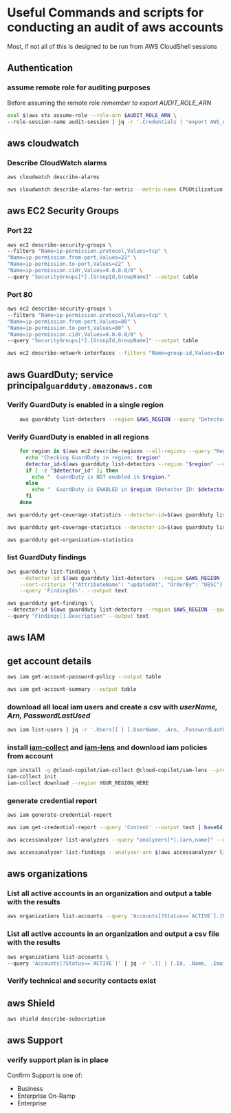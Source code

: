 # Useful Commands and scripts for conducting an audit of aws accounts

Most, if not all of this is designed to be run from AWS CloudShell sessions

## Authentication

### assume remote role for auditing purposes

Before assuming the remote role _remember to export AUDIT_ROLE_ARN_

```bash
eval $(aws sts assume-role --role-arn $AUDIT_ROLE_ARN \
--role-session-name audit-session | jq -r '.Credentials | "export AWS_ACCESS_KEY_ID=\(.AccessKeyId)\nexport AWS_SECRET_ACCESS_KEY=\(.SecretAccessKey)\nexport AWS_SESSION_TOKEN=\(.SessionToken)\n"')
```
## aws cloudwatch

### Describe CloudWatch alarms

```bash
aws cloudwatch describe-alarms
```

```bash
aws cloudwatch describe-alarms-for-metric --metric-name CPUUtilization --namespace AWS/EC2 --dimensions Name=InstanceId,Value=i-1234567890abcdef0
```

## aws EC2 Security Groups

### Port 22

```bash
aws ec2 describe-security-groups \
--filters "Name=ip-permission.protocol,Values=tcp" \
"Name=ip-permission.from-port,Values=22" \
"Name=ip-permission.to-port,Values=22" \
"Name=ip-permission.cidr,Values=0.0.0.0/0" \
--query "SecurityGroups[*].[GroupId,GroupName]" --output table
```

### Port 80

```bash
aws ec2 describe-security-groups \
--filters "Name=ip-permission.protocol,Values=tcp" \
"Name=ip-permission.from-port,Values=80" \
"Name=ip-permission.to-port,Values=80" \
"Name=ip-permission.cidr,Values=0.0.0.0/0" \
--query "SecurityGroups[*].[GroupId,GroupName]" --output table
```

```bash
aws ec2 describe-network-interfaces --filters "Name=group-id,Values=$security_group_id" --query 'NetworkInterfaces[*].[NetworkInterfaceId, SubnetId, PrivateIpAddress, Description]' --output table
```

## aws GuardDuty; service principal`guardduty.amazonaws.com`

### Verify GuardDuty is enabled in a single region

```bash
    aws guardduty list-detectors --region $AWS_REGION --query "DetectorIds[0]"
```

### Verify GuardDuty is enabled in all regions

```bash
    for region in $(aws ec2 describe-regions --all-regions --query "Regions[].RegionName" --output text); do
      echo "Checking GuardDuty in region: $region"
      detector_id=$(aws guardduty list-detectors --region "$region" --query "DetectorIds[0]" --output text 2>/dev/null)
      if [ -z "$detector_id" ]; then
        echo "  GuardDuty is NOT enabled in $region." 
      else
        echo "  GuardDuty is ENABLED in $region (Detector ID: $detector_id)."
      fi
    done
```

```bash
aws guardduty get-coverage-statistics --detector-id=$(aws guardduty list-detectors --region $AWS_REGION --query "DetectorIds[0]" --output text) --statistics-type=COUNT_BY_COVERAGE_STATUS
```

```bash
aws guardduty get-coverage-statistics --detector-id=$(aws guardduty list-detectors --region $AWS_REGION --query "DetectorIds[0]" --output text) --statistics-type=COUNT_BY_RESOURCE_TYPE
```

```bash
aws guardduty get-organization-statistics
```

### list GuardDuty findings

```bash
aws guardduty list-findings \
    --detector-id $(aws guardduty list-detectors --region $AWS_REGION --query "DetectorIds[0]" --output text) \
    --sort-criteria '{"AttributeName": "updatedAt", "OrderBy": "DESC"}' \
    --query 'FindingIds'. --output text
```

```bash
aws guardduty get-findings \
--detector-id $(aws guardduty list-detectors --region $AWS_REGION --query "DetectorIds[0]" --output text) --finding-id 32cc0d10b98943ec7a49f8abf77baee2 \
--query "Findings[].Description" --output text
```

## aws IAM

## get account details

```bash
aws iam get-account-password-policy --output table
```

```bash
aws iam get-account-summary --output table
```

### download all local iam users and create a csv with _userName, Arn, PasswordLastUsed_

```bash
aws iam list-users | jq -r '.Users[] | [.UserName, .Arn, .PasswordLastUsed] | @csv'
```

### install [iam-collect](https://github.com/cloud-copilot/iam-collect) and [iam-lens](https://github.com/cloud-copilot/iam-lens) and download iam policies from account

```bash
npm install -g @cloud-copilot/iam-collect @cloud-copilot/iam-lens --prefix .
iam-collect init
iam-collect download --region YOUR_REGION_HERE
```
### generate credential report 

```bash
aws iam generate-credential-report
```

```bash
aws iam get-credential-report --query 'Content' --output text | base64 --decode > credential_report.csv
```

```bash
aws accessanalyzer list-analyzers --query "analyzers[*].[arn,name]" --output table
```

```bash
aws accessanalyzer list-findings --analyzer-arn $(aws accessanalyzer list-analyzers --query "analyzers[*].[arn]" --output text) --query "findings[*].[resource,resourceType]" --output table
```

## aws organizations

### List all active accounts in an organization and output a table with the results

```bash
aws organizations list-accounts --query 'Accounts[?Status==`ACTIVE`].[Name, Id, Email]' --output table
```

### List all active accounts in an organization and output a csv file with the results

```bash
aws organizations list-accounts \
--query 'Accounts[?Status==`ACTIVE`]' | jq -r '.[] | [.Id, .Name, .Email] | @csv'
```

### Verify technical and security contacts exist



## aws Shield

```bash
aws shield describe-subscription
```

## aws Support

### verify support plan is in place

Confirm Support is one of:

* Business
* Enterprise On-Ramp
* Enterprise

